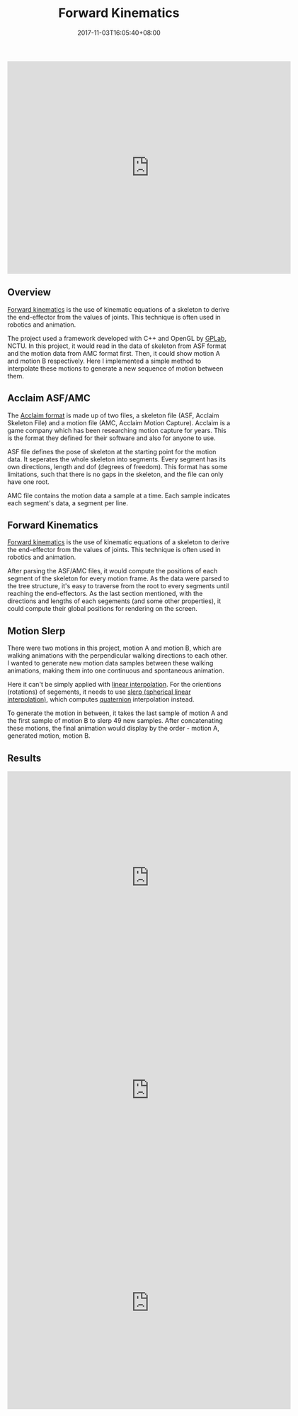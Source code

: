 ﻿---
title: "Forward Kinematics"
date: 2017-11-03T16:05:40+08:00
categories:
- Animation
tags:
- Animation
- Forward Kinematics
- FK
header:
 teaser: /assets/images/FK.gif
 og_image: /assets/images/FK.gif
---

<p style="text-align: center;"><iframe width="640" height="480" src="https://www.youtube.com/embed/hfiMgvOCtqc?rel=0" frameborder="0" allowfullscreen></iframe></p>

## Overview

[Forward kinematics](https://en.wikipedia.org/wiki/Forward_kinematics) is the use of kinematic equations of a skeleton to derive the end-effector from the values of joints. This technique is often used in robotics and animation.

The project used a framework developed with C++ and OpenGL by [GPLab](http://gpl.cs.nctu.edu.tw/), NCTU. In this project, it would read in the data of skeleton from ASF format and the motion data from AMC format first. Then, it could show motion A and motion B respectively. Here I implemented a simple method to interpolate these motions to generate a new sequence of motion between them.

## Acclaim ASF/AMC

The [Acclaim format](http://research.cs.wisc.edu/graphics/Courses/cs-838-1999/Jeff/ASF-AMC.html) is made up of two files, a skeleton file (ASF, Acclaim Skeleton File) and a motion file (AMC, Acclaim Motion Capture). Acclaim is a game company which has been researching motion capture for years. This is the format they defined for their software and also for anyone to use.

ASF file defines the pose of skeleton at the starting point for the motion data. It seperates the whole skeleton into segments. Every segment has its own directions, length and dof (degrees of freedom). This format has some limitations, such that there is no gaps in the skeleton, and the file can only have one root.

AMC file contains the motion data a sample at a time. Each sample indicates each segment's data, a segment per line.

## Forward Kinematics

[Forward kinematics](https://en.wikipedia.org/wiki/Forward_kinematics) is the use of kinematic equations of a skeleton to derive the end-effector from the values of joints. This technique is often used in robotics and animation.

After parsing the ASF/AMC files, it would compute the positions of each segment of the skeleton for every motion frame. As the data were parsed to the tree structure, it's easy to traverse from the root to every segments until reaching the end-effectors. As the last section mentioned, with the directions and lengths of each segements (and some other properties), it could compute their global positions for rendering on the screen.

## Motion Slerp

There were two motions in this project, motion A and motion B, which are walking animations with the perpendicular walking directions to each other. I wanted to generate new motion data samples between these walking animations, making them into one continuous and spontaneous animation.

Here it can't be simply applied with [linear interpolation](https://en.wikipedia.org/wiki/Linear_interpolation). For the orientions (rotations) of segements, it needs to use [slerp (spherical linear interpolation)](https://en.wikipedia.org/wiki/Slerp), which computes [quaternion](https://en.wikipedia.org/wiki/Quaternion) interpolation instead.

To generate the motion in between, it takes the last sample of motion A and the first sample of motion B to slerp 49 new samples. After concatenating these motions, the final animation would display by the order - motion A, generated motion, motion B.

## Results

<iframe width="640" height="480" src="https://www.youtube.com/embed/hfiMgvOCtqc?rel=0" frameborder="0" allowfullscreen></iframe>

<iframe width="640" height="480" src="https://www.youtube.com/embed/G5fqcsrlvzs?rel=0" frameborder="0" allowfullscreen></iframe>

<iframe width="640" height="480" src="https://www.youtube.com/embed/ZUpzu59V6M4?rel=0" frameborder="0" allowfullscreen></iframe>

